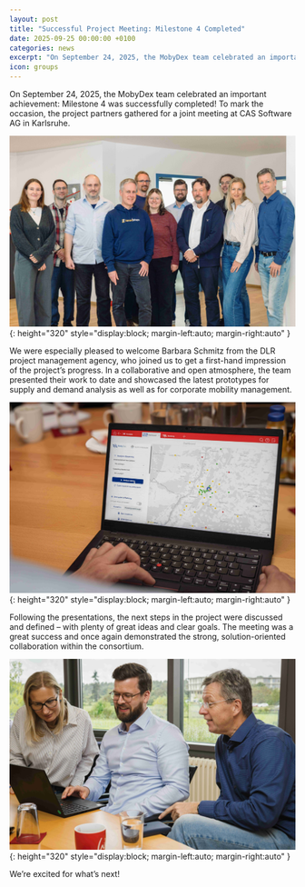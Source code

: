 ```yaml
---
layout: post
title: "Successful Project Meeting: Milestone 4 Completed"
date: 2025-09-25 00:00:00 +0100
categories: news
excerpt: "On September 24, 2025, the MobyDex team celebrated an important achievement: Milestone 4 was successfully completed!"
icon: groups
---
```


On September 24, 2025, the MobyDex team celebrated an important achievement: Milestone 4 was successfully completed! To mark the occasion, the project partners gathered for a joint meeting at CAS Software AG in Karlsruhe.

![MobyDex in Karlsruhe](/assets/images/ms4-team.jpg){: height="320" style="display:block; margin-left:auto; margin-right:auto" }

We were especially pleased to welcome Barbara Schmitz from the DLR project management agency, who joined us to get a first-hand impression of the project’s progress. In a collaborative and open atmosphere, the team presented their work to date and showcased the latest prototypes for supply and demand analysis as well as for corporate mobility management.

![MobyDex CMM Prototype](/assets/images/ms4-pt.jpg){: height="320" style="display:block; margin-left:auto; margin-right:auto" }

Following the presentations, the next steps in the project were discussed and defined – with plenty of great ideas and clear goals. The meeting was a great success and once again demonstrated the strong, solution-oriented collaboration within the consortium.

![MobyDex Exchange](/assets/images/ms4-exchange.jpg){: height="320" style="display:block; margin-left:auto; margin-right:auto" }

We’re excited for what’s next!
